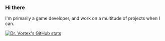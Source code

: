 ### Hi there

I'm primarily a game developer, and work on a multitude of projects when I can.

[![Dr. Vortex's GitHub stats](https://github-readme-stats.vercel.app/api?username=dr-vortex&count_private=true&show_icons=true&theme=transparent)](https://github.com/anuraghazra/github-readme-stats)


